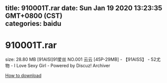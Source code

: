 
title: 910001T.rar
date: Sun Jan 19 2020 13:23:35 GMT+0800 (CST)    
categories: baidu
---

# 910001T.rar
size: 28.80 MB
 [91AISI]91爱丝 NO.001 云云 [45P-29MB] - 【91AISS】 - 52尤物 - I Love Sexy Girl - Powered by Discuz! Archiver
 

[How to download](https://bpcam.bemobtrk.com/go/2ceec3aa-1ca2-46d6-b9ff-aaa5c184517c?jno=32)